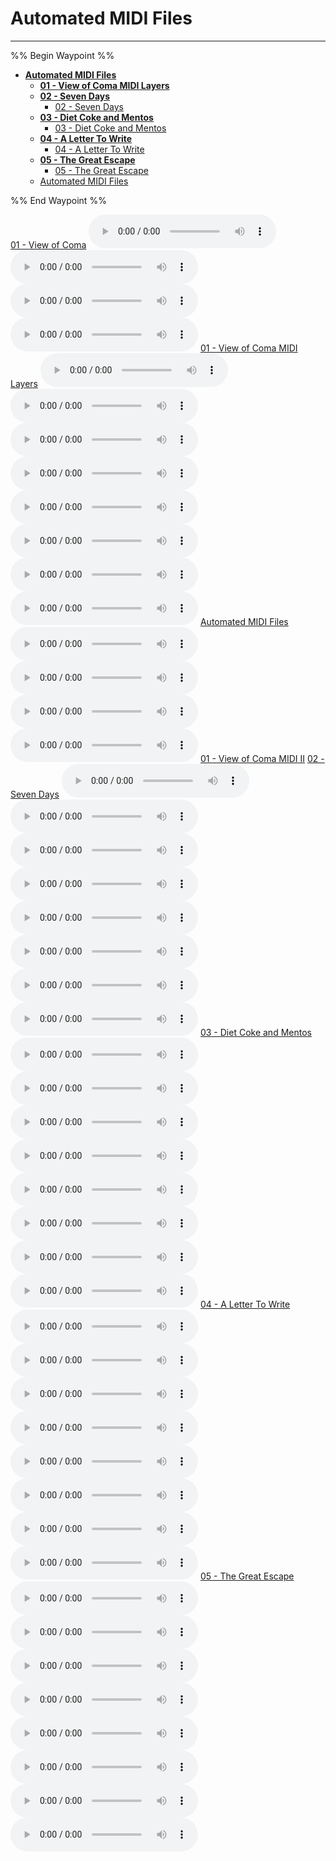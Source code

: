 # Automated MIDI Files

---

%% Begin Waypoint %%
- **[Automated MIDI Files](./Automated%20MIDI%20Files.md)**
	- **[01 - View of Coma MIDI Layers](./01%20-%20View%20of%20Coma%20MIDI%20Layers/01%20-%20View%20of%20Coma%20MIDI%20Layers.md)**
	- **[02 - Seven Days](./02%20-%20Seven%20Days/02%20-%20Seven%20Days.md)**
		- [02 - Seven Days](./02%20-%20Seven%20Days/02%20-%20Seven%20Days.md)
	- **[03 - Diet Coke and Mentos](./03%20-%20Diet%20Coke%20and%20Mentos/03%20-%20Diet%20Coke%20and%20Mentos.md)**
		- [03 - Diet Coke and Mentos](./03%20-%20Diet%20Coke%20and%20Mentos/03%20-%20Diet%20Coke%20and%20Mentos.md)
	- **[04 - A Letter To Write](./04%20-%20A%20Letter%20To%20Write/04%20-%20A%20Letter%20To%20Write.md)**
		- [04 - A Letter To Write](./04%20-%20A%20Letter%20To%20Write/04%20-%20A%20Letter%20To%20Write.md)
	- **[05 - The Great Escape](./05%20-%20The%20Great%20Escape/05%20-%20The%20Great%20Escape.md)**
		- [05 - The Great Escape](./05%20-%20The%20Great%20Escape/05%20-%20The%20Great%20Escape.md)
	- [Automated MIDI Files](./Automated%20MIDI%20Files.md)

%% End Waypoint %%

[01 - View of Coma](01%20-%20View%20of%20Coma.md)
![](Automated%20MIDI%20Files/01%20-%20View%20of%20Coma%20MIDI%20Layers/01%20-%20View%20of%20Coma/01%20-%20View%20of%20Coma_Bass.mid)
![](Automated%20MIDI%20Files/01%20-%20View%20of%20Coma%20MIDI%20Layers/01%20-%20View%20of%20Coma/01%20-%20View%20of%20Coma_Drums.mid)
![](Automated%20MIDI%20Files/01%20-%20View%20of%20Coma%20MIDI%20Layers/01%20-%20View%20of%20Coma/01%20-%20View%20of%20Coma_Other.mid)
![](Automated%20MIDI%20Files/01%20-%20View%20of%20Coma%20MIDI%20Layers/01%20-%20View%20of%20Coma/01%20-%20View%20of%20Coma_Vocals.mid)
[01 - View of Coma MIDI Layers](01%20-%20View%20of%20Coma%20MIDI%20Layers.md)
![](Automated%20MIDI%20Files/01%20-%20View%20of%20Coma%20MIDI%20Layers/01%20-%20View%20of%20Coma_Bass.mid)
![](Automated%20MIDI%20Files/01%20-%20View%20of%20Coma%20MIDI%20Layers/01%20-%20View%20of%20Coma_Drums.mid)
![](01%20-%20View%20of%20Coma_Guitar.mid)
![](01%20-%20View%20of%20Coma_Kick%20Drum.mid)
![](Automated%20MIDI%20Files/01%20-%20View%20of%20Coma%20MIDI%20Layers/01%20-%20View%20of%20Coma_Other.mid)
![](01%20-%20View%20of%20Coma_Percussion.mid)
![](01%20-%20View%20of%20Coma_Piano.mid)
![](01%20-%20View%20of%20Coma_Voice.mid)
[Automated MIDI Files](Automated%20MIDI%20Files.md)
![](Automated%20MIDI%20Files/01%20-%20View%20of%20Coma%20MIDI%20Layers/01%20-%20View%20of%20Coma%20MIDI%20II/01%20-%20View%20of%20Coma_Vocals.mid)
![](Automated%20MIDI%20Files/01%20-%20View%20of%20Coma%20MIDI%20Layers/01%20-%20View%20of%20Coma%20MIDI%20II/01%20-%20View%20of%20Coma_Other.mid)
![](Automated%20MIDI%20Files/01%20-%20View%20of%20Coma%20MIDI%20Layers/01%20-%20View%20of%20Coma%20MIDI%20II/01%20-%20View%20of%20Coma_Drums.mid)
![](Automated%20MIDI%20Files/01%20-%20View%20of%20Coma%20MIDI%20Layers/01%20-%20View%20of%20Coma%20MIDI%20II/01%20-%20View%20of%20Coma_Bass.mid)
[01 - View of Coma MIDI II](01%20-%20View%20of%20Coma%20MIDI%20II.md)
[02 - Seven Days](02%20-%20Seven%20Days.md)
![](02%20-%20Seven%20Days_Bass.mid)
![](02%20-%20Seven%20Days_Drums.mid)
![](02%20-%20Seven%20Days_Guitar.mid)
![](02%20-%20Seven%20Days_Kick%20Drum.mid)
![](02%20-%20Seven%20Days_Percussion.mid)
![](02%20-%20Seven%20Days_Piano.mid)
![](02%20-%20Seven%20Days_Strings.mid)
![](02%20-%20Seven%20Days_Voice.mid)
[03 - Diet Coke and Mentos](03%20-%20Diet%20Coke%20and%20Mentos.md)
![](03%20-%20Diet%20Coke%20and%20Mentos_Bass.mid)
![](03%20-%20Diet%20Coke%20and%20Mentos_Drums.mid)
![](03%20-%20Diet%20Coke%20and%20Mentos_Guitar.mid)
![](03%20-%20Diet%20Coke%20and%20Mentos_Kick%20Drum.mid)
![](03%20-%20Diet%20Coke%20and%20Mentos_Percussion.mid)
![](03%20-%20Diet%20Coke%20and%20Mentos_Piano.mid)
![](03%20-%20Diet%20Coke%20and%20Mentos_Strings.mid)
![](03%20-%20Diet%20Coke%20and%20Mentos_Voice.mid)
[04 - A Letter To Write](04%20-%20A%20Letter%20To%20Write.md)
![](04%20-%20A%20Letter%20To%20Write_Bass.mid)
![](04%20-%20A%20Letter%20To%20Write_Drums.mid)
![](04%20-%20A%20Letter%20To%20Write_Guitar.mid)
![](04%20-%20A%20Letter%20To%20Write_Kick%20Drum.mid)
![](04%20-%20A%20Letter%20To%20Write_Percussion.mid)
![](04%20-%20A%20Letter%20To%20Write_Piano.mid)
![](04%20-%20A%20Letter%20To%20Write_Strings.mid)
![](04%20-%20A%20Letter%20To%20Write_Voice.mid)
[05 - The Great Escape](05%20-%20The%20Great%20Escape.md)
![](05%20-%20The%20Great%20Escape_Bass.mid)
![](05%20-%20The%20Great%20Escape_Drums.mid)
![](05%20-%20The%20Great%20Escape_Guitar.mid)
![](05%20-%20The%20Great%20Escape_Kick%20Drum.mid)
![](05%20-%20The%20Great%20Escape_Other.mid)
![](05%20-%20The%20Great%20Escape_Percussion.mid)
![](05%20-%20The%20Great%20Escape_Piano.mid)
![](05%20-%20The%20Great%20Escape_Voice.mid)
